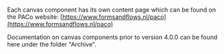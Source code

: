 Each canvas component has its own content page which can be found on the PACo website: [https://www.formsandflows.nl/paco](https://www.formsandflows.nl/paco)

Documentation on canvas components prior to version 4.0.0 can be found here under the folder "Archive".
